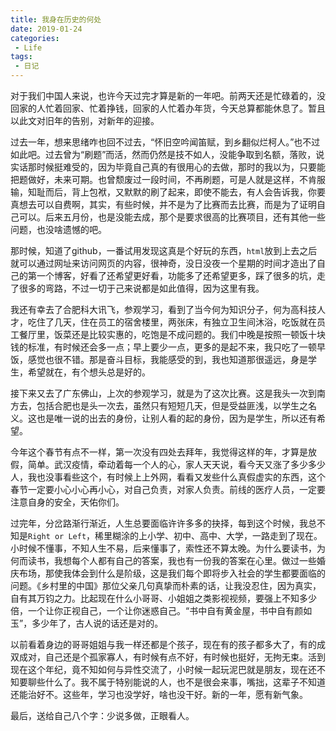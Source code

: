```yaml
---
title: 我身在历史的何处
date: 2019-01-24
categories:
 - Life
tags:
 - 日记 
---
```

对于我们中国人来说，也许今天过完才算是新的一年吧。前两天还是忙碌着的，没回家的人忙着回家、忙着挣钱，回家的人忙着办年货，今天总算都能休息了。暂且以此文对旧年的告别，对新年的迎接。

过去一年，想来思绪咋也回不过去，“怀旧空吟闻笛赋，到乡翻似烂柯人。”也不过如此吧。过去曾为“刷题”而活，然而仍然是技不如人，没能争取到名额，落败，说实话那时候挺难受的，因为毕竟自己真的有很用心的去做，那时的我以为，只要能把题做好，未来可期。也曾颓废过一段时间，不再刷题，可是人就是这样，不肯服输，知耻而后，背上包袱，又默默的刷了起来，即使不能去，有人会告诉我，你要真想去可以自费啊，其实，有些时候，并不是为了比赛而去比赛，而是为了证明自己可以。后来五月份，也是没能去成，那个是要求很高的比赛项目，还有其他一些问题，也没啥遗憾的吧。

那时候，知道了github，一番试用发现这真是个好玩的东西，`html`放到上去之后就可以通过网址来访问网页的内容，很神奇，没日没夜一个星期的时间才造出了自己的第一个博客，好看了还希望更好看，功能多了还希望更多，踩了很多的坑，走了很多的弯路，不过一切于己来说都是如此值得，因为这里有我。

我还有幸去了合肥科大讯飞，参观学习，看到了当今何为知识分子，何为高科技人才，吃住了几天，住在员工的宿舍楼里，两张床，有独立卫生间沐浴，吃饭就在员工餐厅里，饭菜还是比较实惠的，吃饱是不成问题的。我们中晚是按照一顿饭十块钱的标准，有时候还会多一点；早上要少一点，更多的是起不来，我只吃了一顿早饭，感觉也很不错。那是奋斗目标，我能感受的到，我也知道那很遥远，身是学生，希望就在，有个想头总是好的。

接下来又去了广东佛山，上次的参观学习，就是为了这次比赛。这是我头一次到南方去，包括合肥也是头一次去，虽然只有短短几天，但是受益匪浅，以学生之名义。这也是唯一说的出去的身份，让别人看的起的身份，因为是学生，所以还有希望。

今年这个春节有点不一样，第一次没有四处去拜年，我觉得这样的年，才算是放假，简单。武汉疫情，牵动着每一个人的心，家人天天说，看今天又涨了多少多少人，我也没事看些这个，有时候上上外网，看看又发些什么真假虚实的东西，这个春节一定要小心小心再小心，对自己负责，对家人负责。前线的医疗人员，一定要注意自身的安全，天佑你们。

过完年，分岔路渐行渐近，人生总要面临许许多多的抉择，每到这个时候，我总不知是`Right or Left`，稀里糊涂的上小学、初中、高中、大学，一路走到了现在。小时候不懂事，不知人生不易，后来懂事了，索性还不算太晚。为什么要读书，为何而读书，我想每个人都有自己的答案，我也有一份我的答案在心里。做过一些婚庆布场，那使我体会到什么是阶级，这是我们每个即将步入社会的学生都要面临的问题。《乡村里的中国》那位父亲几句真挚而朴素的话，让我没忍住，因为真实，自有其万钧之力。比起现在什么小哥哥、小姐姐之类影视视频，要强上不知多少倍，一个让你正视自己，一个让你迷惑自己。“书中自有黄金屋，书中自有颜如玉”，多少年了，古人说的话还是对的。

以前看着身边的哥哥姐姐与我一样还都是个孩子，现在有的孩子都多大了，有的成双成对，自己还是个孤家寡人，有时候有点不好，有时候也挺好，无拘无束。活到现在这个年纪，竟不知如何与异性交流了，小时候一起玩泥巴就是朋友，现在还不知要聊些什么了。我不属于特别能说的人，也不是很会来事，嘴拙，这辈子不知道还能治好不。这些年，学习也没学好，啥也没干好。新的一年，愿有新气象。

最后，送给自己八个字：少说多做，正眼看人。